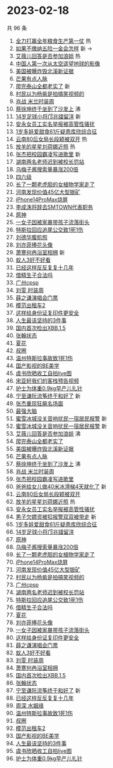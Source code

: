 # 2023-02-18

共 96 条

<!-- BEGIN -->
<!-- 最后更新时间 Sat Feb 18 2023 02:17:42 GMT+0800 (China Standard Time) -->

1. [全力打赢全年粮食生产第一仗](https://s.weibo.com//weibo?q=%23%E5%85%A8%E5%8A%9B%E6%89%93%E8%B5%A2%E5%85%A8%E5%B9%B4%E7%B2%AE%E9%A3%9F%E7%94%9F%E4%BA%A7%E7%AC%AC%E4%B8%80%E4%BB%97%23&Refer=new_time)
   热
1. [如果不缴纳五险一金会怎样](https://s.weibo.com//weibo?q=%23%E5%A6%82%E6%9E%9C%E4%B8%8D%E7%BC%B4%E7%BA%B3%E4%BA%94%E9%99%A9%E4%B8%80%E9%87%91%E4%BC%9A%E6%80%8E%E6%A0%B7%23&t=31&band_rank=1&Refer=top)
   新 ->
1. [艾薇儿回答是否参加浪姐](https://s.weibo.com//weibo?q=%23%E8%89%BE%E8%96%87%E5%84%BF%E5%9B%9E%E7%AD%94%E6%98%AF%E5%90%A6%E5%8F%82%E5%8A%A0%E6%B5%AA%E5%A7%90%23&t=31&band_rank=2&Refer=top)
   热
1. [中国人第一次从太空遥望地球的影像](https://s.weibo.com//weibo?q=%23%E4%B8%AD%E5%9B%BD%E4%BA%BA%E7%AC%AC%E4%B8%80%E6%AC%A1%E4%BB%8E%E5%A4%AA%E7%A9%BA%E9%81%A5%E6%9C%9B%E5%9C%B0%E7%90%83%E7%9A%84%E5%BD%B1%E5%83%8F%23&t=31&band_rank=3&Refer=top)
1. [美国被曝炸毁北溪新证据](https://s.weibo.com//weibo?q=%23%E7%BE%8E%E5%9B%BD%E8%A2%AB%E6%9B%9D%E7%82%B8%E6%AF%81%E5%8C%97%E6%BA%AA%E6%96%B0%E8%AF%81%E6%8D%AE%23&t=31&band_rank=4&Refer=top)
1. [芒果有点人脉](https://s.weibo.com//weibo?q=%23%E8%8A%92%E6%9E%9C%E6%9C%89%E7%82%B9%E4%BA%BA%E8%84%89%23&t=31&band_rank=5&Refer=top)
1. [爬完泰山全都老实了](https://s.weibo.com//weibo?q=%23%E7%88%AC%E5%AE%8C%E6%B3%B0%E5%B1%B1%E5%85%A8%E9%83%BD%E8%80%81%E5%AE%9E%E4%BA%86%23&t=31&band_rank=6&Refer=top)
   新
1. [村民以为杨紫是拍搞笑视频的](https://s.weibo.com//weibo?q=%23%E6%9D%91%E6%B0%91%E4%BB%A5%E4%B8%BA%E6%9D%A8%E7%B4%AB%E6%98%AF%E6%8B%8D%E6%90%9E%E7%AC%91%E8%A7%86%E9%A2%91%E7%9A%84%23&t=31&band_rank=7&Refer=top)
1. [肖战 米兰时装周](https://s.weibo.com//weibo?q=%E8%82%96%E6%88%98%20%E7%B1%B3%E5%85%B0%E6%97%B6%E8%A3%85%E5%91%A8&t=31&band_rank=8&Refer=top)
1. [蔡徐坤终于坐到了沙发上](https://s.weibo.com//weibo?q=%23%E8%94%A1%E5%BE%90%E5%9D%A4%E7%BB%88%E4%BA%8E%E5%9D%90%E5%88%B0%E4%BA%86%E6%B2%99%E5%8F%91%E4%B8%8A%23&t=31&band_rank=9&Refer=top)
   沸
1. [14岁足球小将邝兆镭留洋](https://s.weibo.com//weibo?q=%2314%E5%B2%81%E8%B6%B3%E7%90%83%E5%B0%8F%E5%B0%86%E9%82%9D%E5%85%86%E9%95%AD%E7%95%99%E6%B4%8B%23&t=31&band_rank=10&Refer=top)
   新
1. [安永女员工实名举报被高管性骚扰](https://s.weibo.com//weibo?q=%23%E5%AE%89%E6%B0%B8%E5%A5%B3%E5%91%98%E5%B7%A5%E5%AE%9E%E5%90%8D%E4%B8%BE%E6%8A%A5%E8%A2%AB%E9%AB%98%E7%AE%A1%E6%80%A7%E9%AA%9A%E6%89%B0%23&t=31&band_rank=11&Refer=top)
1. [1岁多娃爱甜食61斤疑患库欣综合征](https://s.weibo.com//weibo?q=%231%E5%B2%81%E5%A4%9A%E5%A8%83%E7%88%B1%E7%94%9C%E9%A3%9F61%E6%96%A4%E7%96%91%E6%82%A3%E5%BA%93%E6%AC%A3%E7%BB%BC%E5%90%88%E5%BE%81%23&t=31&band_rank=12&Refer=top)
1. [云南80后女局长段颖被双开](https://s.weibo.com//weibo?q=%23%E4%BA%91%E5%8D%9780%E5%90%8E%E5%A5%B3%E5%B1%80%E9%95%BF%E6%AE%B5%E9%A2%96%E8%A2%AB%E5%8F%8C%E5%BC%80%23&t=31&band_rank=13&Refer=top)
   热
1. [放羊的星星刘荷娜近照](https://s.weibo.com//weibo?q=%23%E6%94%BE%E7%BE%8A%E7%9A%84%E6%98%9F%E6%98%9F%E5%88%98%E8%8D%B7%E5%A8%9C%E8%BF%91%E7%85%A7%23&t=31&band_rank=14&Refer=top)
   热
1. [张杰把校园霸凌写进歌里](https://s.weibo.com//weibo?q=%23%E5%BC%A0%E6%9D%B0%E6%8A%8A%E6%A0%A1%E5%9B%AD%E9%9C%B8%E5%87%8C%E5%86%99%E8%BF%9B%E6%AD%8C%E9%87%8C%23&t=31&band_rank=15&Refer=top)
   新
1. [湖南两名老师迟到被校长罚站](https://s.weibo.com//weibo?q=%23%E6%B9%96%E5%8D%97%E4%B8%A4%E5%90%8D%E8%80%81%E5%B8%88%E8%BF%9F%E5%88%B0%E8%A2%AB%E6%A0%A1%E9%95%BF%E7%BD%9A%E7%AB%99%23&t=31&band_rank=16&Refer=top)
1. [乌梅子酱搜索量暴涨200倍](https://s.weibo.com//weibo?q=%23%E4%B9%8C%E6%A2%85%E5%AD%90%E9%85%B1%E6%90%9C%E7%B4%A2%E9%87%8F%E6%9A%B4%E6%B6%A8200%E5%80%8D%23&t=31&band_rank=17&Refer=top)
1. [四六级](https://s.weibo.com//weibo?q=%23%E5%9B%9B%E5%85%AD%E7%BA%A7%23&t=31&band_rank=18&Refer=top)
1. [长了一颗老虎胆的女植物学家走了](https://s.weibo.com//weibo?q=%23%E9%95%BF%E4%BA%86%E4%B8%80%E9%A2%97%E8%80%81%E8%99%8E%E8%83%86%E7%9A%84%E5%A5%B3%E6%A4%8D%E7%89%A9%E5%AD%A6%E5%AE%B6%E8%B5%B0%E4%BA%86%23&t=31&band_rank=19&Refer=top)
1. [河南发现价值45亿大型银矿](https://s.weibo.com//weibo?q=%23%E6%B2%B3%E5%8D%97%E5%8F%91%E7%8E%B0%E4%BB%B7%E5%80%BC45%E4%BA%BF%E5%A4%A7%E5%9E%8B%E9%93%B6%E7%9F%BF%23&t=31&band_rank=20&Refer=top)
1. [iPhone14ProMax烧屏](https://s.weibo.com//weibo?q=%23iPhone14ProMax%E7%83%A7%E5%B1%8F%23&t=31&band_rank=21&Refer=top)
1. [李成洙将辞去SMTOWN代表职务](https://s.weibo.com//weibo?q=%23%E6%9D%8E%E6%88%90%E6%B4%99%E5%B0%86%E8%BE%9E%E5%8E%BBSMTOWN%E4%BB%A3%E8%A1%A8%E8%81%8C%E5%8A%A1%23&t=31&band_rank=22&Refer=top)
1. [原神](https://s.weibo.com//weibo?q=%E5%8E%9F%E7%A5%9E&t=31&band_rank=23&Refer=top)
1. [一女子因被家暴带孩子流落街头](https://s.weibo.com//weibo?q=%23%E4%B8%80%E5%A5%B3%E5%AD%90%E5%9B%A0%E8%A2%AB%E5%AE%B6%E6%9A%B4%E5%B8%A6%E5%AD%A9%E5%AD%90%E6%B5%81%E8%90%BD%E8%A1%97%E5%A4%B4%23&t=31&band_rank=24&Refer=top)
1. [特斯拉回应追尾公交致1死1伤](https://s.weibo.com//weibo?q=%23%E7%89%B9%E6%96%AF%E6%8B%89%E5%9B%9E%E5%BA%94%E8%BF%BD%E5%B0%BE%E5%85%AC%E4%BA%A4%E8%87%B41%E6%AD%BB1%E4%BC%A4%23&t=31&band_rank=25&Refer=top)
1. [刘德华腹肌照](https://s.weibo.com//weibo?q=%23%E5%88%98%E5%BE%B7%E5%8D%8E%E8%85%B9%E8%82%8C%E7%85%A7%23&t=31&band_rank=26&Refer=top)
1. [刘亦菲捧花头像](https://s.weibo.com//weibo?q=%E5%88%98%E4%BA%A6%E8%8F%B2%E6%8D%A7%E8%8A%B1%E5%A4%B4%E5%83%8F&t=31&band_rank=27&Refer=top)
1. [萧寒何冉浴室相拥](https://s.weibo.com//weibo?q=%23%E8%90%A7%E5%AF%92%E4%BD%95%E5%86%89%E6%B5%B4%E5%AE%A4%E7%9B%B8%E6%8B%A5%23&t=31&band_rank=28&Refer=top)
   新
1. [蚁人3好不好看](https://s.weibo.com//weibo?q=%23%E8%9A%81%E4%BA%BA3%E5%A5%BD%E4%B8%8D%E5%A5%BD%E7%9C%8B%23&t=31&band_rank=29&Refer=top)
1. [已经这样反反复复十几年](https://s.weibo.com//weibo?q=%23%E5%B7%B2%E7%BB%8F%E8%BF%99%E6%A0%B7%E5%8F%8D%E5%8F%8D%E5%A4%8D%E5%A4%8D%E5%8D%81%E5%87%A0%E5%B9%B4%23&t=31&band_rank=30&Refer=top)
1. [借精生子合法吗](https://s.weibo.com//weibo?q=%23%E5%80%9F%E7%B2%BE%E7%94%9F%E5%AD%90%E5%90%88%E6%B3%95%E5%90%97%23&t=31&band_rank=31&Refer=top)
1. [广州cpsp](https://s.weibo.com//weibo?q=%E5%B9%BF%E5%B7%9Ecpsp&t=31&band_rank=32&Refer=top)
1. [刘雯 时装周](https://s.weibo.com//weibo?q=%E5%88%98%E9%9B%AF%20%E6%97%B6%E8%A3%85%E5%91%A8&t=31&band_rank=33&Refer=top)
1. [薛之谦演唱会门票](https://s.weibo.com//weibo?q=%E8%96%9B%E4%B9%8B%E8%B0%A6%E6%BC%94%E5%94%B1%E4%BC%9A%E9%97%A8%E7%A5%A8&t=31&band_rank=34&Refer=top)
1. [模范出租车2](https://s.weibo.com//weibo?q=%23%E6%A8%A1%E8%8C%83%E5%87%BA%E7%A7%9F%E8%BD%A62%23&t=31&band_rank=35&Refer=top)
1. [这样给身份证复印件更安全](https://s.weibo.com//weibo?q=%23%E8%BF%99%E6%A0%B7%E7%BB%99%E8%BA%AB%E4%BB%BD%E8%AF%81%E5%A4%8D%E5%8D%B0%E4%BB%B6%E6%9B%B4%E5%AE%89%E5%85%A8%23&t=31&band_rank=36&Refer=top)
1. [人生最该坚持的3件事](https://s.weibo.com//weibo?q=%23%E4%BA%BA%E7%94%9F%E6%9C%80%E8%AF%A5%E5%9D%9A%E6%8C%81%E7%9A%843%E4%BB%B6%E4%BA%8B%23&t=31&band_rank=37&Refer=top)
1. [国内首次检出XBB.1.5](https://s.weibo.com//weibo?q=%23%E5%9B%BD%E5%86%85%E9%A6%96%E6%AC%A1%E6%A3%80%E5%87%BAXBB.1.5%23&t=31&band_rank=38&Refer=top)
1. [张翰状态](https://s.weibo.com//weibo?q=%23%E5%BC%A0%E7%BF%B0%E7%8A%B6%E6%80%81%23&t=31&band_rank=39&Refer=top)
1. [夏花](https://s.weibo.com//weibo?q=%E5%A4%8F%E8%8A%B1&t=31&band_rank=40&Refer=top)
1. [叔圈](https://s.weibo.com//weibo?q=%E5%8F%94%E5%9C%88&t=31&band_rank=41&Refer=top)
1. [温州特斯拉事故致1死1伤](https://s.weibo.com//weibo?q=%23%E6%B8%A9%E5%B7%9E%E7%89%B9%E6%96%AF%E6%8B%89%E4%BA%8B%E6%95%85%E8%87%B41%E6%AD%BB1%E4%BC%A4%23&t=31&band_rank=42&Refer=top)
1. [国产影视的BE美学](https://s.weibo.com//weibo?q=%23%E5%9B%BD%E4%BA%A7%E5%BD%B1%E8%A7%86%E7%9A%84BE%E7%BE%8E%E5%AD%A6%23&t=31&band_rank=43&Refer=top)
1. [虞书欣晒收工自拍live图](https://s.weibo.com//weibo?q=%23%E8%99%9E%E4%B9%A6%E6%AC%A3%E6%99%92%E6%94%B6%E5%B7%A5%E8%87%AA%E6%8B%8Dlive%E5%9B%BE%23&t=31&band_rank=44&Refer=top)
1. [宋亚轩我们的客栈预告视频](https://s.weibo.com//weibo?q=%23%E5%AE%8B%E4%BA%9A%E8%BD%A9%E6%88%91%E4%BB%AC%E7%9A%84%E5%AE%A2%E6%A0%88%E9%A2%84%E5%91%8A%E8%A7%86%E9%A2%91%23&t=31&band_rank=45&Refer=top)
1. [护士为体重0.9kg早产儿扎针](https://s.weibo.com//weibo?q=%23%E6%8A%A4%E5%A3%AB%E4%B8%BA%E4%BD%93%E9%87%8D0.9kg%E6%97%A9%E4%BA%A7%E5%84%BF%E6%89%8E%E9%92%88%23&t=31&band_rank=46&Refer=top)
1. [宁至谦阮流筝终于和好了](https://s.weibo.com//weibo?q=%23%E5%AE%81%E8%87%B3%E8%B0%A6%E9%98%AE%E6%B5%81%E7%AD%9D%E7%BB%88%E4%BA%8E%E5%92%8C%E5%A5%BD%E4%BA%86%23&t=31&band_rank=47&Refer=top)
   新
1. [张杰重现狂飙名场面](https://s.weibo.com//weibo?q=%23%E5%BC%A0%E6%9D%B0%E9%87%8D%E7%8E%B0%E7%8B%82%E9%A3%99%E5%90%8D%E5%9C%BA%E9%9D%A2%23&t=31&band_rank=48&Refer=top)
1. [最强大脑](https://s.weibo.com//weibo?q=%E6%9C%80%E5%BC%BA%E5%A4%A7%E8%84%91&t=31&band_rank=49&Refer=top)
1. [蜜雪冰城没关音响扰民一宿居民报警](https://s.weibo.com//weibo?q=%23%E8%9C%9C%E9%9B%AA%E5%86%B0%E5%9F%8E%E6%B2%A1%E5%85%B3%E9%9F%B3%E5%93%8D%E6%89%B0%E6%B0%91%E4%B8%80%E5%AE%BF%E5%B1%85%E6%B0%91%E6%8A%A5%E8%AD%A6%23&t=31&band_rank=50&Refer=top)
   新
1. [蜜雪冰城没关音响扰民一宿居民报警](https://s.weibo.com//weibo?q=%23%E8%9C%9C%E9%9B%AA%E5%86%B0%E5%9F%8E%E6%B2%A1%E5%85%B3%E9%9F%B3%E5%93%8D%E6%89%B0%E6%B0%91%E4%B8%80%E5%AE%BF%E5%B1%85%E6%B0%91%E6%8A%A5%E8%AD%A6%23&t=31&band_rank=2&Refer=top)
   新
1. [艾薇儿回答是否参加浪姐](https://s.weibo.com//weibo?q=%23%E8%89%BE%E8%96%87%E5%84%BF%E5%9B%9E%E7%AD%94%E6%98%AF%E5%90%A6%E5%8F%82%E5%8A%A0%E6%B5%AA%E5%A7%90%23&t=31&band_rank=4&Refer=top)
   沸
1. [爬完泰山全都老实了](https://s.weibo.com//weibo?q=%23%E7%88%AC%E5%AE%8C%E6%B3%B0%E5%B1%B1%E5%85%A8%E9%83%BD%E8%80%81%E5%AE%9E%E4%BA%86%23&t=31&band_rank=5&Refer=top)
1. [美国被曝炸毁北溪新证据](https://s.weibo.com//weibo?q=%23%E7%BE%8E%E5%9B%BD%E8%A2%AB%E6%9B%9D%E7%82%B8%E6%AF%81%E5%8C%97%E6%BA%AA%E6%96%B0%E8%AF%81%E6%8D%AE%23&t=31&band_rank=6&Refer=top)
1. [芒果有点人脉](https://s.weibo.com//weibo?q=%23%E8%8A%92%E6%9E%9C%E6%9C%89%E7%82%B9%E4%BA%BA%E8%84%89%23&t=31&band_rank=7&Refer=top)
1. [蔡徐坤终于坐到了沙发上](https://s.weibo.com//weibo?q=%23%E8%94%A1%E5%BE%90%E5%9D%A4%E7%BB%88%E4%BA%8E%E5%9D%90%E5%88%B0%E4%BA%86%E6%B2%99%E5%8F%91%E4%B8%8A%23&t=31&band_rank=8&Refer=top)
   沸
1. [肖战 米兰时装周](https://s.weibo.com//weibo?q=%E8%82%96%E6%88%98%20%E7%B1%B3%E5%85%B0%E6%97%B6%E8%A3%85%E5%91%A8&t=31&band_rank=9&Refer=top)
1. [张杰把校园霸凌写进歌里](https://s.weibo.com//weibo?q=%23%E5%BC%A0%E6%9D%B0%E6%8A%8A%E6%A0%A1%E5%9B%AD%E9%9C%B8%E5%87%8C%E5%86%99%E8%BF%9B%E6%AD%8C%E9%87%8C%23&t=31&band_rank=10&Refer=top)
1. [爸爸给女儿做40米冰滑梯4天就化了](https://s.weibo.com//weibo?q=%23%E7%88%B8%E7%88%B8%E7%BB%99%E5%A5%B3%E5%84%BF%E5%81%9A40%E7%B1%B3%E5%86%B0%E6%BB%91%E6%A2%AF4%E5%A4%A9%E5%B0%B1%E5%8C%96%E4%BA%86%23&t=31&band_rank=11&Refer=top)
   新
1. [云南80后女局长段颖被双开](https://s.weibo.com//weibo?q=%23%E4%BA%91%E5%8D%9780%E5%90%8E%E5%A5%B3%E5%B1%80%E9%95%BF%E6%AE%B5%E9%A2%96%E8%A2%AB%E5%8F%8C%E5%BC%80%23&t=31&band_rank=12&Refer=top)
1. [放羊的星星刘荷娜近照](https://s.weibo.com//weibo?q=%23%E6%94%BE%E7%BE%8A%E7%9A%84%E6%98%9F%E6%98%9F%E5%88%98%E8%8D%B7%E5%A8%9C%E8%BF%91%E7%85%A7%23&t=31&band_rank=13&Refer=top)
   热
1. [安永女员工实名举报被高管性骚扰](https://s.weibo.com//weibo?q=%23%E5%AE%89%E6%B0%B8%E5%A5%B3%E5%91%98%E5%B7%A5%E5%AE%9E%E5%90%8D%E4%B8%BE%E6%8A%A5%E8%A2%AB%E9%AB%98%E7%AE%A1%E6%80%A7%E9%AA%9A%E6%89%B0%23&t=31&band_rank=14&Refer=top)
1. [男子欠嫖资被扣报警双双被带走](https://s.weibo.com//weibo?q=%23%E7%94%B7%E5%AD%90%E6%AC%A0%E5%AB%96%E8%B5%84%E8%A2%AB%E6%89%A3%E6%8A%A5%E8%AD%A6%E5%8F%8C%E5%8F%8C%E8%A2%AB%E5%B8%A6%E8%B5%B0%23&t=31&band_rank=15&Refer=top)
   新
1. [1岁多娃爱甜食61斤疑患库欣综合征](https://s.weibo.com//weibo?q=%231%E5%B2%81%E5%A4%9A%E5%A8%83%E7%88%B1%E7%94%9C%E9%A3%9F61%E6%96%A4%E7%96%91%E6%82%A3%E5%BA%93%E6%AC%A3%E7%BB%BC%E5%90%88%E5%BE%81%23&t=31&band_rank=16&Refer=top)
1. [14岁足球小将邝兆镭留洋](https://s.weibo.com//weibo?q=%2314%E5%B2%81%E8%B6%B3%E7%90%83%E5%B0%8F%E5%B0%86%E9%82%9D%E5%85%86%E9%95%AD%E7%95%99%E6%B4%8B%23&t=31&band_rank=17&Refer=top)
1. [原神](https://s.weibo.com//weibo?q=%E5%8E%9F%E7%A5%9E&t=31&band_rank=19&Refer=top)
1. [乌梅子酱搜索量暴涨200倍](https://s.weibo.com//weibo?q=%23%E4%B9%8C%E6%A2%85%E5%AD%90%E9%85%B1%E6%90%9C%E7%B4%A2%E9%87%8F%E6%9A%B4%E6%B6%A8200%E5%80%8D%23&t=31&band_rank=20&Refer=top)
1. [长了一颗老虎胆的女植物学家走了](https://s.weibo.com//weibo?q=%23%E9%95%BF%E4%BA%86%E4%B8%80%E9%A2%97%E8%80%81%E8%99%8E%E8%83%86%E7%9A%84%E5%A5%B3%E6%A4%8D%E7%89%A9%E5%AD%A6%E5%AE%B6%E8%B5%B0%E4%BA%86%23&t=31&band_rank=21&Refer=top)
1. [iPhone14ProMax烧屏](https://s.weibo.com//weibo?q=%23iPhone14ProMax%E7%83%A7%E5%B1%8F%23&t=31&band_rank=23&Refer=top)
1. [河南发现价值45亿大型银矿](https://s.weibo.com//weibo?q=%23%E6%B2%B3%E5%8D%97%E5%8F%91%E7%8E%B0%E4%BB%B7%E5%80%BC45%E4%BA%BF%E5%A4%A7%E5%9E%8B%E9%93%B6%E7%9F%BF%23&t=31&band_rank=24&Refer=top)
1. [村民以为杨紫是拍搞笑视频的](https://s.weibo.com//weibo?q=%23%E6%9D%91%E6%B0%91%E4%BB%A5%E4%B8%BA%E6%9D%A8%E7%B4%AB%E6%98%AF%E6%8B%8D%E6%90%9E%E7%AC%91%E8%A7%86%E9%A2%91%E7%9A%84%23&t=31&band_rank=25&Refer=top)
1. [广州cpsp](https://s.weibo.com//weibo?q=%E5%B9%BF%E5%B7%9Ecpsp&t=31&band_rank=27&Refer=top)
1. [湖南两名老师迟到被校长罚站](https://s.weibo.com//weibo?q=%23%E6%B9%96%E5%8D%97%E4%B8%A4%E5%90%8D%E8%80%81%E5%B8%88%E8%BF%9F%E5%88%B0%E8%A2%AB%E6%A0%A1%E9%95%BF%E7%BD%9A%E7%AB%99%23&t=31&band_rank=28&Refer=top)
1. [特斯拉回应追尾公交致1死1伤](https://s.weibo.com//weibo?q=%23%E7%89%B9%E6%96%AF%E6%8B%89%E5%9B%9E%E5%BA%94%E8%BF%BD%E5%B0%BE%E5%85%AC%E4%BA%A4%E8%87%B41%E6%AD%BB1%E4%BC%A4%23&t=31&band_rank=29&Refer=top)
1. [借精生子合法吗](https://s.weibo.com//weibo?q=%23%E5%80%9F%E7%B2%BE%E7%94%9F%E5%AD%90%E5%90%88%E6%B3%95%E5%90%97%23&t=31&band_rank=30&Refer=top)
1. [夏花](https://s.weibo.com//weibo?q=%E5%A4%8F%E8%8A%B1&t=31&band_rank=31&Refer=top)
1. [刘亦菲捧花头像](https://s.weibo.com//weibo?q=%E5%88%98%E4%BA%A6%E8%8F%B2%E6%8D%A7%E8%8A%B1%E5%A4%B4%E5%83%8F&t=31&band_rank=32&Refer=top)
1. [一女子因被家暴带孩子流落街头](https://s.weibo.com//weibo?q=%23%E4%B8%80%E5%A5%B3%E5%AD%90%E5%9B%A0%E8%A2%AB%E5%AE%B6%E6%9A%B4%E5%B8%A6%E5%AD%A9%E5%AD%90%E6%B5%81%E8%90%BD%E8%A1%97%E5%A4%B4%23&t=31&band_rank=33&Refer=top)
1. [这样给身份证复印件更安全](https://s.weibo.com//weibo?q=%23%E8%BF%99%E6%A0%B7%E7%BB%99%E8%BA%AB%E4%BB%BD%E8%AF%81%E5%A4%8D%E5%8D%B0%E4%BB%B6%E6%9B%B4%E5%AE%89%E5%85%A8%23&t=31&band_rank=34&Refer=top)
1. [薛之谦演唱会门票](https://s.weibo.com//weibo?q=%E8%96%9B%E4%B9%8B%E8%B0%A6%E6%BC%94%E5%94%B1%E4%BC%9A%E9%97%A8%E7%A5%A8&t=31&band_rank=35&Refer=top)
1. [蚁人3好不好看](https://s.weibo.com//weibo?q=%23%E8%9A%81%E4%BA%BA3%E5%A5%BD%E4%B8%8D%E5%A5%BD%E7%9C%8B%23&t=31&band_rank=36&Refer=top)
1. [刘雯 时装周](https://s.weibo.com//weibo?q=%E5%88%98%E9%9B%AF%20%E6%97%B6%E8%A3%85%E5%91%A8&t=31&band_rank=37&Refer=top)
1. [萧寒何冉浴室相拥](https://s.weibo.com//weibo?q=%23%E8%90%A7%E5%AF%92%E4%BD%95%E5%86%89%E6%B5%B4%E5%AE%A4%E7%9B%B8%E6%8B%A5%23&t=31&band_rank=38&Refer=top)
1. [国内首次检出XBB.1.5](https://s.weibo.com//weibo?q=%23%E5%9B%BD%E5%86%85%E9%A6%96%E6%AC%A1%E6%A3%80%E5%87%BAXBB.1.5%23&t=31&band_rank=39&Refer=top)
1. [张翰状态](https://s.weibo.com//weibo?q=%23%E5%BC%A0%E7%BF%B0%E7%8A%B6%E6%80%81%23&t=31&band_rank=40&Refer=top)
1. [宁至谦阮流筝终于和好了](https://s.weibo.com//weibo?q=%23%E5%AE%81%E8%87%B3%E8%B0%A6%E9%98%AE%E6%B5%81%E7%AD%9D%E7%BB%88%E4%BA%8E%E5%92%8C%E5%A5%BD%E4%BA%86%23&t=31&band_rank=41&Refer=top)
   新
1. [已经这样反反复复十几年](https://s.weibo.com//weibo?q=%23%E5%B7%B2%E7%BB%8F%E8%BF%99%E6%A0%B7%E5%8F%8D%E5%8F%8D%E5%A4%8D%E5%A4%8D%E5%8D%81%E5%87%A0%E5%B9%B4%23&t=31&band_rank=42&Refer=top)
1. [周深 水姻缘](https://s.weibo.com//weibo?q=%E5%91%A8%E6%B7%B1%20%E6%B0%B4%E5%A7%BB%E7%BC%98&t=31&band_rank=43&Refer=top)
1. [温州特斯拉事故致1死1伤](https://s.weibo.com//weibo?q=%23%E6%B8%A9%E5%B7%9E%E7%89%B9%E6%96%AF%E6%8B%89%E4%BA%8B%E6%95%85%E8%87%B41%E6%AD%BB1%E4%BC%A4%23&t=31&band_rank=44&Refer=top)
1. [叔圈](https://s.weibo.com//weibo?q=%E5%8F%94%E5%9C%88&t=31&band_rank=45&Refer=top)
1. [模范出租车2](https://s.weibo.com//weibo?q=%23%E6%A8%A1%E8%8C%83%E5%87%BA%E7%A7%9F%E8%BD%A62%23&t=31&band_rank=46&Refer=top)
1. [国产影视的BE美学](https://s.weibo.com//weibo?q=%23%E5%9B%BD%E4%BA%A7%E5%BD%B1%E8%A7%86%E7%9A%84BE%E7%BE%8E%E5%AD%A6%23&t=31&band_rank=47&Refer=top)
1. [人生最该坚持的3件事](https://s.weibo.com//weibo?q=%23%E4%BA%BA%E7%94%9F%E6%9C%80%E8%AF%A5%E5%9D%9A%E6%8C%81%E7%9A%843%E4%BB%B6%E4%BA%8B%23&t=31&band_rank=48&Refer=top)
1. [虞书欣晒收工自拍live图](https://s.weibo.com//weibo?q=%23%E8%99%9E%E4%B9%A6%E6%AC%A3%E6%99%92%E6%94%B6%E5%B7%A5%E8%87%AA%E6%8B%8Dlive%E5%9B%BE%23&t=31&band_rank=49&Refer=top)
1. [护士为体重0.9kg早产儿扎针](https://s.weibo.com//weibo?q=%23%E6%8A%A4%E5%A3%AB%E4%B8%BA%E4%BD%93%E9%87%8D0.9kg%E6%97%A9%E4%BA%A7%E5%84%BF%E6%89%8E%E9%92%88%23&t=31&band_rank=50&Refer=top)

<!-- END -->
